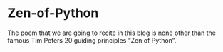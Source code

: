 # Zen-of-Python
The poem that we are going to recite in this blog is none other than the famous Tim Peters 20 guiding principles “Zen of Python”.
